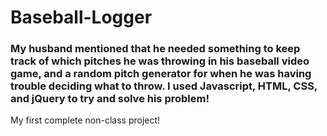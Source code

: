 # Baseball-Logger

### My husband mentioned that he needed something to keep track of which pitches he was throwing in his baseball video game, and a random pitch generator for when he was having trouble deciding what to throw.  I used Javascript, HTML, CSS, and jQuery to try and solve his problem!

My first complete non-class project!
